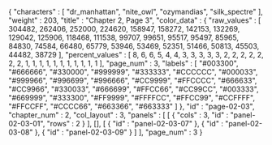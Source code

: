 {
  "characters" : [
    "dr_manhattan",
    "nite_owl",
    "ozymandias",
    "silk_spectre"
  ],
  "weight" : 203,
  "title" : "Chapter 2, Page 3",
  "color_data" : {
    "raw_values" : [
      304482,
      262406,
      252000,
      224620,
      158947,
      158272,
      142153,
      132269,
      129042,
      125906,
      118468,
      111538,
      99707,
      99651,
      95517,
      95497,
      85965,
      84830,
      74584,
      66480,
      65779,
      53946,
      53469,
      52351,
      51466,
      50813,
      45503,
      44482,
      38729
    ],
    "percent_values" : [
      8,
      6,
      6,
      5,
      4,
      4,
      3,
      3,
      3,
      3,
      3,
      2,
      2,
      2,
      2,
      2,
      2,
      2,
      1,
      1,
      1,
      1,
      1,
      1,
      1,
      1,
      1,
      1,
      1
    ],
    "page_num" : 3,
    "labels" : [
      "#003300",
      "#666666",
      "#330000",
      "#999999",
      "#333333",
      "#CCCCCC",
      "#000033",
      "#999966",
      "#996699",
      "#996666",
      "#CC9999",
      "#FFCCCC",
      "#666633",
      "#CC9966",
      "#330033",
      "#666699",
      "#FFCC66",
      "#CC99CC",
      "#003333",
      "#669999",
      "#333300",
      "#FF9999",
      "#FFFFCC",
      "#FFCC99",
      "#CCFFFF",
      "#FFCCFF",
      "#CCCC66",
      "#663366",
      "#663333"
    ]
  },
  "id" : "page-02-03",
  "chapter_num" : 2,
  "col_layout" : 3,
  "panels" : [
    [
      {
        "cols" : 3,
        "id" : "panel-02-03-01",
        "rows" : 2
      }
    ],
    [],
    [
      {
        "id" : "panel-02-03-07"
      },
      {
        "id" : "panel-02-03-08"
      },
      {
        "id" : "panel-02-03-09"
      }
    ]
  ],
  "page_num" : 3
}

